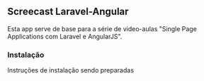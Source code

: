 ## Screecast Laravel-Angular

Esta app serve de base para a série de video-aulas "Single Page Applications com Laravel e AngularJS".

### Instalação

Instruções de instalação sendo preparadas